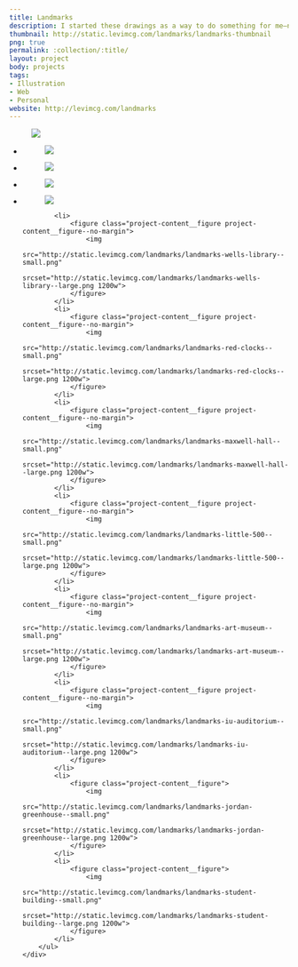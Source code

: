 ```yaml
---
title: Landmarks
description: I started these drawings as a way to do something for me—no client, no creative director, just scratching an itch I had to make <em>something</em>. Having recently relocated to Bloomington, Indiana, I looked to my new hometown for inspiration. I started posting each drawing on Instagram and after a great reception I decided to make prints of <a href="http://levimcg.com/landmarks/" target="_blank">some of my favorites</a>.
thumbnail: http://static.levimcg.com/landmarks/landmarks-thumbnail
png: true
permalink: :collection/:title/
layout: project
body: projects
tags:
- Illustration
- Web
- Personal
website: http://levimcg.com/landmarks
---
```

<div class="container container--kill-vertical">
    <div class="unit whole">
        <figure class="project-content__figure">
            <img
                src="http://static.levimcg.com/landmarks/landmarks-prints--small.jpg"
                srcset="http://static.levimcg.com/landmarks/landmarks-prints--medium.jpg 1200w,
                http://static.levimcg.com/landmarks/landmarks-prints--large.jpg 2000w">
        </figure>        
    </div>
</div>
<div class="container container--kill-vertical">
    <div class="unit whole">
        <ul class="list-grid-half">
            <li>
                <figure class="project-content__figure project-content__figure--no-margin">
                    <img
                        src="http://static.levimcg.com/landmarks/landmarks-sample-gates--small.png"
                        srcset="http://static.levimcg.com/landmarks/landmarks-sample-gates--large.png 1200w">
                </figure>    
            </li>
            <li>
                <figure class="project-content__figure project-content__figure--no-margin">
                    <img
                        src="http://static.levimcg.com/landmarks/landmarks-kirkwood-observatory--small.png"
                        srcset="http://static.levimcg.com/landmarks/landmarks-kirkwood-observatory--large.png 1200w">
                </figure>    
            </li>
            <li>
                <figure class="project-content__figure project-content__figure--no-margin">
                    <img
                        src="http://static.levimcg.com/landmarks/landmarks-assembly-hall--small.png"
                        srcset="http://static.levimcg.com/landmarks/landmarks-assembly-hall--large.png 1200w">
                </figure>    
            </li>
            <li>
                <figure class="project-content__figure project-content__figure--no-margin">
                    <img
                        src="http://static.levimcg.com/landmarks/landmarks-rose-well-house--small.png"
                        srcset="http://static.levimcg.com/landmarks/landmarks-rose-well-house--large.png 1200w">
                </figure>    
            </li>

            <li>
                <figure class="project-content__figure project-content__figure--no-margin">
                    <img
                        src="http://static.levimcg.com/landmarks/landmarks-wells-library--small.png"
                        srcset="http://static.levimcg.com/landmarks/landmarks-wells-library--large.png 1200w">
                </figure>    
            </li>
            <li>
                <figure class="project-content__figure project-content__figure--no-margin">
                    <img
                        src="http://static.levimcg.com/landmarks/landmarks-red-clocks--small.png"
                        srcset="http://static.levimcg.com/landmarks/landmarks-red-clocks--large.png 1200w">
                </figure>    
            </li>
            <li>
                <figure class="project-content__figure project-content__figure--no-margin">
                    <img
                        src="http://static.levimcg.com/landmarks/landmarks-maxwell-hall--small.png"
                        srcset="http://static.levimcg.com/landmarks/landmarks-maxwell-hall--large.png 1200w">
                </figure>    
            </li>
            <li>
                <figure class="project-content__figure project-content__figure--no-margin">
                    <img
                        src="http://static.levimcg.com/landmarks/landmarks-little-500--small.png"
                        srcset="http://static.levimcg.com/landmarks/landmarks-little-500--large.png 1200w">
                </figure>    
            </li>
            <li>
                <figure class="project-content__figure project-content__figure--no-margin">
                    <img
                        src="http://static.levimcg.com/landmarks/landmarks-art-museum--small.png"
                        srcset="http://static.levimcg.com/landmarks/landmarks-art-museum--large.png 1200w">
                </figure>    
            </li>
            <li>
                <figure class="project-content__figure project-content__figure--no-margin">
                    <img
                        src="http://static.levimcg.com/landmarks/landmarks-iu-auditorium--small.png"
                        srcset="http://static.levimcg.com/landmarks/landmarks-iu-auditorium--large.png 1200w">
                </figure>    
            </li>
            <li>
                <figure class="project-content__figure">
                    <img
                        src="http://static.levimcg.com/landmarks/landmarks-jordan-greenhouse--small.png"
                        srcset="http://static.levimcg.com/landmarks/landmarks-jordan-greenhouse--large.png 1200w">
                </figure>    
            </li>
            <li>
                <figure class="project-content__figure">
                    <img
                        src="http://static.levimcg.com/landmarks/landmarks-student-building--small.png"
                        srcset="http://static.levimcg.com/landmarks/landmarks-student-building--large.png 1200w">
                </figure>    
            </li>
        </ul>
    </div>
</div>